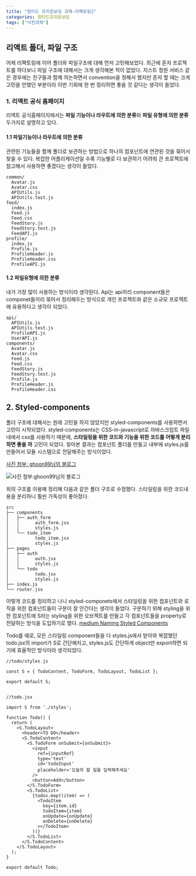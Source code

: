 ```yaml
---
title: "원티드 프리온보딩 과제-리팩토링2"
categories: 원티드프리온보딩
tags: ["사전과제"]
---
```






  ## 리액트 폴더, 파일 구조 

 

 어제 리팩토링에 이어 폴더와 파일구조에 대해 먼저 고민해보았다. 최근에 혼자 프로젝트를 하다보니 파일 구조에 대해서는 크게 생각해본 적이 없었다. 지스트 청원 서비스 같은 경우에는 친구들과 함께 의논하면서 convention을 정해서 했지만 혼자 할 때는 크게 고민을 안했던 부분이라 이번 기회에 한 번 정리하면 좋을 것 같다는 생각이 들었다. 



   ### 1. 리액트 공식 홈페이지

  리액트 공식홈페이지에서는 **파일 기능이나 라우트에 의한 분류**와 **파일 유형에 의한 분류** 두가지로 설명하고 있다.



  #### 1.1 파일기능이나 라우트에 의한 분류

   관련된 기능들을 함께 폴더로 보관하는 방법으로 하나의 컴포넌트에 연관된 것을 묶어서 찾을 수 있다. 복잡한 어플리케이션일 수록 기능별로 다 보관하기 어려워 큰 프로젝트에 참고해서 사용하면 좋겠다는 생각이 들었다.

 

```
common/
  Avatar.js
  Avatar.css
  APIUtils.js
  APIUtils.test.js
feed/
  index.js
  Feed.js
  Feed.css
  FeedStory.js
  FeedStory.test.js
  FeedAPI.js
profile/
  index.js
  Profile.js
  ProfileHeader.js
  ProfileHeader.css
  ProfileAPI.js
```



#### 1.2 파일유형에 의한 분류

  내가 가장 많이 사용하는 방식이라 생각된다. Api는 api끼리 component들은 componet들끼리 묶어서 정리해두는 방식으로 개인 프로젝트와 같은 소규모 프로젝트에 유용하다고 생각이 되었다.

```
api/
  APIUtils.js
  APIUtils.test.js
  ProfileAPI.js
  UserAPI.js
components/
  Avatar.js
  Avatar.css
  Feed.js
  Feed.css
  FeedStory.js
  FeedStory.test.js
  Profile.js
  ProfileHeader.js
  ProfileHeader.css
```



## 2. Styled-components



  폴더 구조에 대해서는 원래 고민을 하지 않았지만 styled-components를 사용하면서 고민이 시작되었다. styled-components는 CSS-in-javascript로 자바스크립트 파일 내에서 css를 사용하기 때문에, **스타일링을 위한 코드와 기능을 위한 코드를 어떻게 분리하면 좋을 까** 고민이 되었다. 찾아본 결과는 컴포넌트 폴더를 만들고 내부에 styles.js를 만들어서 모듈 시스템으로 전달해주는 방식이었다. 

[사진 첨부: ghoon99님의 블로그](https://ghoon99.tistory.com/46)

![사진 첨부:ghoon99님의 블로그](https://blog.kakaocdn.net/dn/bl8El0/btrigf0IB7G/luN4wBBYzm4hcNBXsWc7sK/img.png)



  위의 구조를 이용해 정리해 다음과 같은 폴더 구조로 수정했다. 스타일링을 위한 코드내용을 분리하니 훨씬 가독성이 좋아졌다.



```
src
├── components
│   ├── auth_form
│   │      auth_form.jsx   
│   │      styles.js   
│   └── todo_item
│          todo_item.jsx   
│          styles.js   
├── pages
│   ├── auth
│   │      auth.jsx   
│   │      styles.js   
│   └── todo
│          todo.jsx   
│          styles.js   
├── index.js
└── router.jsx
```



이렇게 코드를 정리하고 나니 styled-componets에서 스타일링을 위한 컴포넌트와 로직을 위한 컴포넌트들이 구분이 잘 안간다는 생각이 들었다. 구분하기 위해 styling을 위한 컴포넌트에 S라는 styling을 위한 오브젝트를 만들고 각 컴포넌트들을 property로 전달하는 방식을 도입하기로 했다. [medium Naming Styled Components](https://medium.com/inturn-eng/naming-styled-components-d7097950a245)

  Todo를 예로, 모든 스타일링 component들을 다 styles.js에서 받아와 복잡했던 todo.jsx의  import가 S로 간단해지고, styles.js도 간단하게 object만 export하면 되기에 효율적인 방식이라 생각되었다. 



```react
//todo/styles.js

const S = { TodoContent, TodoForm, TodoLayout, TodoList };

export default S;


//todo.jsx

import S from './styles';

function Todo() {
  return (
    <S.TodoLayout>
      <header>TO DO</header>
      <S.TodoContent>
        <S.TodoForm onSubmit={onSubmit}>
          <input
            ref={inputRef}
            type='text'
            id='todoInput'
            placeholder='오늘의 할 일을 입력해주세요'
          />
          <button>Add</button>
        </S.TodoForm>
        <S.TodoList>
          {todos.map((item) => (
            <TodoItem
              key={item.id}
              todoItem={item}
              onUpdate={onUpdate}
              onDelete={onDelete}
            ></TodoItem>
          ))}
        </S.TodoList>
      </S.TodoContent>
    </S.TodoLayout>
  );
}

export default Todo;


```











